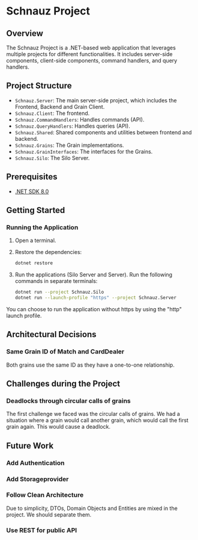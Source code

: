 # Schnauz Project

## Overview

The Schnauz Project is a .NET-based web application that leverages multiple projects for different functionalities. It includes server-side components, client-side components, command handlers, and query handlers.

## Project Structure

- `Schnauz.Server`: The main server-side project, which includes the Frontend, Backend and Grain Client.
- `Schnauz.Client`: The frontend.
- `Schnauz.CommandHandlers`: Handles commands (API).
- `Schnauz.QueryHandlers`: Handles queries (API).
- `Schnauz.Shared`: Shared components and utilities between frontend and backend.
- `Schnauz.Grains`: The Grain implementations.
- `Schnauz.GrainInterfaces`: The interfaces for the Grains.
- `Schnauz.Silo`: The Silo Server.

## Prerequisites

- [.NET SDK 8.0](https://dotnet.microsoft.com/download/dotnet/8.0)

## Getting Started

### Running the Application

1. Open a terminal.
2. Restore the dependencies:

    ```sh
    dotnet restore
    ```

3. Run the applications (Silo Server and Server). Run the following commands in separate terminals:

    ```sh
    dotnet run --project Schnauz.Silo
    dotnet run --launch-profile "https" --project Schnauz.Server
    ```
   
You can choose to run the application without https by using the "http" launch profile.

## Architectural Decisions
### Same Grain ID of Match and CardDealer
Both grains use the same ID as they have a one-to-one relationship.

## Challenges during the Project

### Deadlocks through circular calls of grains
The first challenge we faced was the circular calls of grains. We had a situation where a grain would call another grain, which would call the first grain again. This would cause a deadlock.



## Future Work
### Add Authentication

### Add Storageprovider

### Follow Clean Architecture
Due to simplicity, DTOs, Domain Objects and Entities are mixed in the project. We should separate them.

### Use REST for public API
